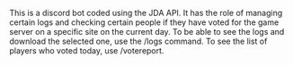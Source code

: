 This is a discord bot coded using the JDA API. It has the role of managing certain logs and checking certain people if they have voted for the game server on a specific site on the current day.
To be able to see the logs and download the selected one, use the /logs command.
To see the list of players who voted today, use /votereport.
